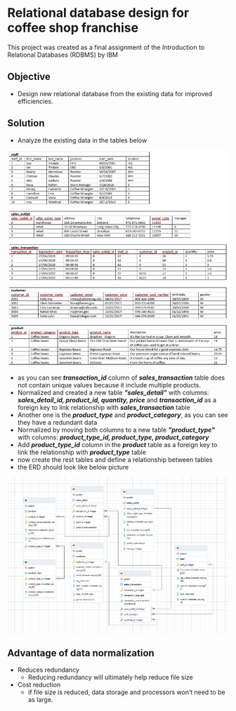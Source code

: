 # Relational database design for coffee shop franchise
This project was created as a final assignment of the Introduction to Relational Databases (RDBMS) by IBM

## Objective
- Design new relational database from the existing data for improved efficiencies.

## Solution
- Analyze the existing data in the tables below
<img src="https://github.com/chinxtd/Relational-database-design-for-coffee-shop-franchise/blob/main/image/existing_data.png" alt="existing_data">

- as you can see ***transaction_id*** column of ***sales_transaction*** table does not contain unique values because it include multiple products.
- Normalized and created a new table ***"sales_detail"*** with columns: ***sales_detail_id, product_id, quantity, price*** and ***transaction_id*** as a foreign key to link relationship with ***sales_transaction*** table
- Another one is the ***product_type*** and ***product_category***, as you can see they have a redundant data
- Normalized by moving both columns to a new table ***"product_type"*** with columns: ***product_type_id, product_type, product_category***
- Add ***product_type_id*** column in the ***product*** table as a foreign key to link the relationship with ***product_type*** table
- now create the rest tables and define a relationship between tables
- the ERD should look like below picture
<img src="https://github.com/chinxtd/Relational-database-design-for-coffee-shop-franchise/blob/main/image/ERD.png" alt="Normalized_ERD">

## Advantage of data normalization
- Reduces redundancy
  - Reducing redundancy will ultimately help reduce file size
- Cost reduction
  - if file size is reduced, data storage and processors won’t need to be as large.

